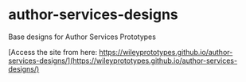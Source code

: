 # author-services-designs
Base designs for Author Services Prototypes

[Access the site from here: https://wileyprototypes.github.io/author-services-designs/](https://wileyprototypes.github.io/author-services-designs/)
